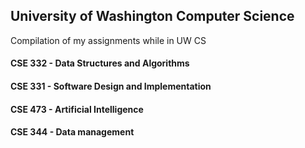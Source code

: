 ## University of Washington Computer Science
Compilation of my assignments while in UW CS

#### CSE 332 - Data Structures and Algorithms
#### CSE 331 - Software Design and Implementation
#### CSE 473 - Artificial Intelligence
#### CSE 344 - Data management
